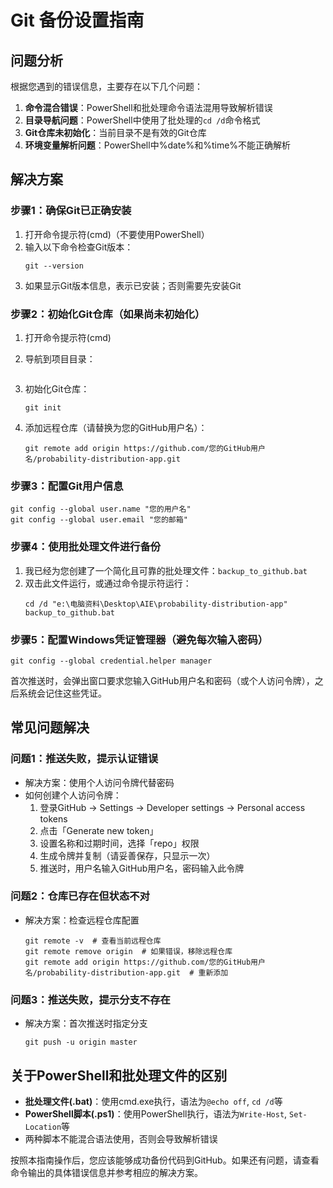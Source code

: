 # Git 备份设置指南

## 问题分析
根据您遇到的错误信息，主要存在以下几个问题：

1. **命令混合错误**：PowerShell和批处理命令语法混用导致解析错误
2. **目录导航问题**：PowerShell中使用了批处理的`cd /d`命令格式
3. **Git仓库未初始化**：当前目录不是有效的Git仓库
4. **环境变量解析问题**：PowerShell中%date%和%time%不能正确解析

## 解决方案

### 步骤1：确保Git已正确安装

1. 打开命令提示符(cmd)（不要使用PowerShell）
2. 输入以下命令检查Git版本：
   ```
   git --version
   ```
3. 如果显示Git版本信息，表示已安装；否则需要先安装Git

### 步骤2：初始化Git仓库（如果尚未初始化）

1. 打开命令提示符(cmd)
2. 导航到项目目录：
   ```cd /d "e:\电脑资料\Desktop\AIE\probability-distribution-app"
   ```
   
3. 初始化Git仓库：
   ```
   git init
   ```
4. 添加远程仓库（请替换为您的GitHub用户名）：
   ```
   git remote add origin https://github.com/您的GitHub用户名/probability-distribution-app.git
   ```

### 步骤3：配置Git用户信息

```
git config --global user.name "您的用户名"
git config --global user.email "您的邮箱"
```

### 步骤4：使用批处理文件进行备份

1. 我已经为您创建了一个简化且可靠的批处理文件：`backup_to_github.bat`
2. 双击此文件运行，或通过命令提示符运行：
   ```
   cd /d "e:\电脑资料\Desktop\AIE\probability-distribution-app"
   backup_to_github.bat
   ```

### 步骤5：配置Windows凭证管理器（避免每次输入密码）

```
git config --global credential.helper manager
```

首次推送时，会弹出窗口要求您输入GitHub用户名和密码（或个人访问令牌），之后系统会记住这些凭证。

## 常见问题解决

### 问题1：推送失败，提示认证错误
- 解决方案：使用个人访问令牌代替密码
- 如何创建个人访问令牌：
  1. 登录GitHub → Settings → Developer settings → Personal access tokens
  2. 点击「Generate new token」
  3. 设置名称和过期时间，选择「repo」权限
  4. 生成令牌并复制（请妥善保存，只显示一次）
  5. 推送时，用户名输入GitHub用户名，密码输入此令牌

### 问题2：仓库已存在但状态不对
- 解决方案：检查远程仓库配置
  ```
  git remote -v  # 查看当前远程仓库
  git remote remove origin  # 如果错误，移除远程仓库
  git remote add origin https://github.com/您的GitHub用户名/probability-distribution-app.git  # 重新添加
  ```

### 问题3：推送失败，提示分支不存在
- 解决方案：首次推送时指定分支
  ```
  git push -u origin master
  ```

## 关于PowerShell和批处理文件的区别

- **批处理文件(.bat)**：使用cmd.exe执行，语法为`@echo off`, `cd /d`等
- **PowerShell脚本(.ps1)**：使用PowerShell执行，语法为`Write-Host`, `Set-Location`等
- 两种脚本不能混合语法使用，否则会导致解析错误

按照本指南操作后，您应该能够成功备份代码到GitHub。如果还有问题，请查看命令输出的具体错误信息并参考相应的解决方案。